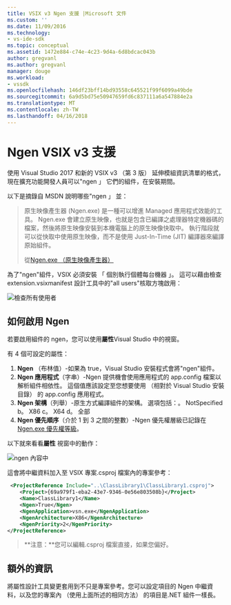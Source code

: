 ```yaml
---
title: VSIX v3 Ngen 支援 |Microsoft 文件
ms.custom: ''
ms.date: 11/09/2016
ms.technology:
- vs-ide-sdk
ms.topic: conceptual
ms.assetid: 1472e884-c74e-4c23-9d4a-6d8bdcac043b
author: gregvanl
ms.author: gregvanl
manager: douge
ms.workload:
- vssdk
ms.openlocfilehash: 146df23bff14bd93558c645521f99f6099a49bde
ms.sourcegitcommit: 6a9d5bd75e50947659fd6c837111a6a547884e2a
ms.translationtype: MT
ms.contentlocale: zh-TW
ms.lasthandoff: 04/16/2018
---
```

# <a name="ngen-support-in-vsix-v3"></a>Ngen VSIX v3 支援

使用 Visual Studio 2017 和新的 VSIX v3 （第 3 版） 延伸模組資訊清單的格式，現在擴充功能開發人員可以"ngen 」 它們的組件，在安裝期間。

以下是摘錄自 MSDN 說明哪些"ngen 」 並：

>原生映像產生器 (Ngen.exe) 是一種可以增進 Managed 應用程式效能的工具。 Ngen.exe 會建立原生映像，也就是包含已編譯之處理器特定機器碼的檔案，然後將原生映像安裝到本機電腦上的原生映像快取中。 執行階段就可以從快取中使用原生映像，而不是使用 Just-In-Time (JIT) 編譯器來編譯原始組件。
>
>從[Ngen.exe （原生映像產生器）](https://msdn.microsoft.com/en-us/library/6t9t5wcf(v=vs.110).aspx)

為了"ngen"組件，VSIX 必須安裝 「 個別執行個體每台機器 」。 這可以藉由檢查 extension.vsixmanifest 設計工具中的"all users"核取方塊啟用：

![檢查所有使用者](media/check-all-users.png)

## <a name="how-to-enable-ngen"></a>如何啟用 Ngen

若要啟用組件的 ngen，您可以使用**屬性**Visual Studio 中的視窗。

有 4 個可設定的屬性：

1. **Ngen** （布林值）-如果為 true，Visual Studio 安裝程式會將"ngen"組件。
2. **Ngen 應用程式**（字串）-Ngen 提供機會使用應用程式的 app.config 檔案以解析組件相依性。 這個值應該設定至您想要使用 （相對於 Visual Studio 安裝目錄） 的 app.config 應用程式。
3. **Ngen 架構**（列舉）-原生方式編譯組件的架構。 選項包括：。 NotSpecified b。 X86 c。 X64 d。 全部
4. **Ngen 優先順序**（介於 1 到 3 之間的整數）-Ngen 優先權層級已記錄在[Ngen.exe 優先權等級](https://msdn.microsoft.com/en-us/library/6t9t5wcf(v=vs.110).aspx#Anchor_3)。

以下就來看看**屬性** 視窗中的動作：

![ngen 內容中](media/ngen-in-properties.png)

這會將中繼資料加入至 VSIX 專案.csproj 檔案內的專案參考：

```xml
 <ProjectReference Include="..\ClassLibrary1\ClassLibrary1.csproj">
    <Project>{69a979f1-eba2-43e7-9346-0e56e803508b}</Project>
    <Name>ClassLibrary1</Name>
    <Ngen>True</Ngen>
    <NgenApplication>vsn.exe</NgenApplication>
    <NgenArchitecture>X86</NgenArchitecture>
    <NgenPriority>2</NgenPriority>
</ProjectReference>
 ```

 >**注意：**您可以編輯.csproj 檔案直接，如果您偏好。

## <a name="extra-information"></a>額外的資訊

將屬性設計工具變更套用到不只是專案參考。您可以設定項目的 Ngen 中繼資料，以及您的專案內 （使用上面所述的相同方法） 的項目是.NET 組件一樣長。